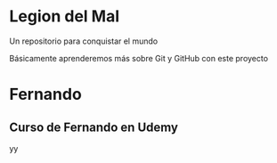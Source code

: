# Legion del Mal
Un repositorio para conquistar el mundo

Básicamente aprenderemos más sobre Git y GitHub con este proyecto


# Fernando


## Curso de Fernando en Udemy
yy

